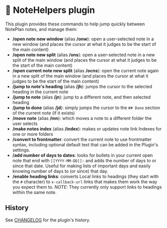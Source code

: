 # 📙 NoteHelpers plugin
This plugin provides these commands to help jump quickly between NotePlan notes, and manage them:
- **/open note new window** (alias **/onw**): open a user-selected note in a new window (and places the cursor at what it judges to be the start of the main content)
- **/open note new split** (alias **/ons**): open a user-selected note in a new split of the main window (and places the cursor at what it judges to be the start of the main content)
- **/open current note new split** (alias **/ocns**): open the current note again in a new split of the main window (and places the cursor at what it judges to be the start of the main content)
- **/jump to note's heading** (alias **/jh**): jumps the cursor to the selected heading in the current note
- **/jump to note** (alias **/jn**): jump to a different note, and then selected heading
- **/jump to done** (alias **/jd**): simply jumps the cursor to the `## Done` section of the current note (if it exists)
- **/move note** (alias **/mn**): which moves a note to a different folder the user selects
- **/make notes index** (alias **/index**): makes or updates note link Indexes for one or more folders
- **/convert to frontmatter**: convert the current note to use frontmatter syntax, including optional default text that can be added in the Plugin's settings.
- **/add number of days to dates**: looks for bullets in your current open note that end with `[[YYYY-MM-DD]]:` and adds the number of days to or since that date. Useful for making lists of important days and easily knowing number of days to (or since) that day.
- **/enable heading links**: converts Local links to headings (they start with the `#` character) to `x-callback-url` links that makes them work the way you expect them to. *NOTE*: They currently only support links to headings within the same note.

## History
See [CHANGELOG](CHANGELOG.md) for the plugin's history.

